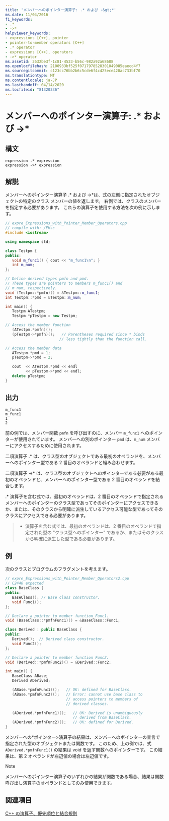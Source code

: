 ```yaml
---
title: 'メンバーへのポインター演算子: .* および -&gt;*'
ms.date: 11/04/2016
f1_keywords:
- .*
- ->*
helpviewer_keywords:
- expressions [C++], pointer
- pointer-to-member operators [C++]
- .* operator
- expressions [C++], operators
- ->* operator
ms.assetid: 2632be3f-1c81-4523-b56c-982a92a68688
ms.openlocfilehash: 2100933bf525f0717978528301049085eaecd4f7
ms.sourcegitcommit: c123cc76bb2b6c5cde6f4c425ece420ac733bf70
ms.translationtype: MT
ms.contentlocale: ja-JP
ms.lasthandoff: 04/14/2020
ms.locfileid: "81320336"
---
```

# <a name="pointer-to-member-operators--and--gt"></a>メンバーへのポインター演算子: .* および -&gt;*

## <a name="syntax"></a>構文

```
expression .* expression
expression ->* expression
```

## <a name="remarks"></a>解説

メンバーへのポインター演算子 .* および ->\*は、式の左側に指定されたオブジェクトの特定のクラス メンバーの値を返します。  右側では、クラスのメンバーを指定する必要があります。  これらの演算子を使用する方法を次の例に示します。

```cpp
// expre_Expressions_with_Pointer_Member_Operators.cpp
// compile with: /EHsc
#include <iostream>

using namespace std;

class Testpm {
public:
   void m_func1() { cout << "m_func1\n"; }
   int m_num;
};

// Define derived types pmfn and pmd.
// These types are pointers to members m_func1() and
// m_num, respectively.
void (Testpm::*pmfn)() = &Testpm::m_func1;
int Testpm::*pmd = &Testpm::m_num;

int main() {
   Testpm ATestpm;
   Testpm *pTestpm = new Testpm;

// Access the member function
   (ATestpm.*pmfn)();
   (pTestpm->*pmfn)();   // Parentheses required since * binds
                        // less tightly than the function call.

// Access the member data
   ATestpm.*pmd = 1;
   pTestpm->*pmd = 2;

   cout  << ATestpm.*pmd << endl
         << pTestpm->*pmd << endl;
   delete pTestpm;
}
```

## <a name="output"></a>出力

```Output
m_func1
m_func1
1
2
```

前の例では、メンバー関数 `pmfn` を呼び出すのに、メンバー `m_func1` へのポインターが使用されています。 メンバーへの別のポインター `pmd` は、`m_num` メンバーにアクセスするために使用されます。

二項演算子 .* は、クラス型のオブジェクトである最初のオペランドを、メンバーへのポインター型である 2 番目のオペランドと組み合わせます。

二項演算子 ->* は、クラス型のオブジェクトへのポインターである必要がある最初のオペランドと、メンバーへのポインター型である 2 番目のオペランドを結合します。

.* 演算子を含む式では、最初のオペランドは、2 番目のオペランドで指定されるメンバーへのポインターのクラス型であってそのポインターにアクセスできるか、または、そのクラスから明確に派生しているアクセス可能な型であってそのクラスにアクセスできる必要があります。

>* 演算子を含む式では、最初のオペランドは、2 番目のオペランドで指定された型の "クラス型へのポインター" であるか、またはそのクラスから明確に派生した型である必要があります。

## <a name="example"></a>例

次のクラスとプログラムのフラグメントを考えます。

```cpp
// expre_Expressions_with_Pointer_Member_Operators2.cpp
// C2440 expected
class BaseClass {
public:
   BaseClass(); // Base class constructor.
   void Func1();
};

// Declare a pointer to member function Func1.
void (BaseClass::*pmfnFunc1)() = &BaseClass::Func1;

class Derived : public BaseClass {
public:
   Derived();  // Derived class constructor.
   void Func2();
};

// Declare a pointer to member function Func2.
void (Derived::*pmfnFunc2)() = &Derived::Func2;

int main() {
   BaseClass ABase;
   Derived ADerived;

   (ABase.*pmfnFunc1)();   // OK: defined for BaseClass.
   (ABase.*pmfnFunc2)();   // Error: cannot use base class to
                           // access pointers to members of
                           // derived classes.

   (ADerived.*pmfnFunc1)();   // OK: Derived is unambiguously
                              // derived from BaseClass.
   (ADerived.*pmfnFunc2)();   // OK: defined for Derived.
}
```

メンバーへの\*ポインター>演算子の結果は、メンバーへのポインターの宣言で指定された型のオブジェクトまたは関数です。 このため、上の例では、式 `ADerived.*pmfnFunc1()` の結果は void を返す関数へのポインターです。 この結果は、第 2 オペランドが左辺値の場合は左辺値です。

> [!NOTE]
> メンバーへのポインター演算子のいずれかの結果が関数である場合、結果は関数呼び出し演算子のオペランドとしてのみ使用できます。

## <a name="see-also"></a>関連項目

[C++ の演算子、優先順位と結合規則](../cpp/cpp-built-in-operators-precedence-and-associativity.md)
